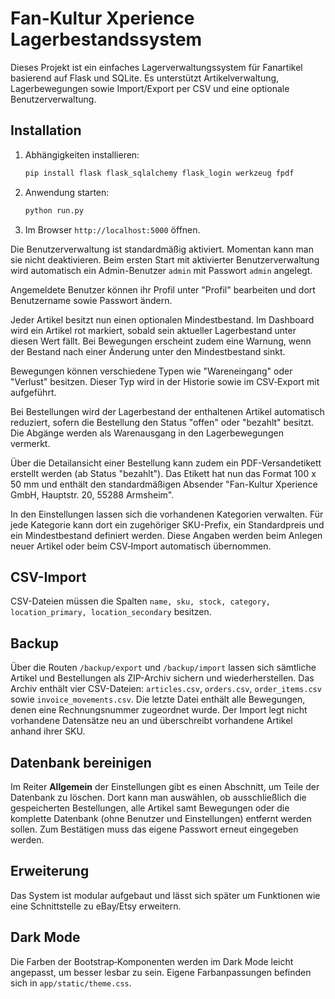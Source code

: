 # Fan-Kultur Xperience Lagerbestandssystem

Dieses Projekt ist ein einfaches Lagerverwaltungssystem für Fanartikel basierend auf Flask und SQLite. Es unterstützt Artikelverwaltung, Lagerbewegungen sowie Import/Export per CSV und eine optionale Benutzerverwaltung.

## Installation

1. Abhängigkeiten installieren:
   ```bash
   pip install flask flask_sqlalchemy flask_login werkzeug fpdf
   ```
2. Anwendung starten:
   ```bash
   python run.py
   ```
3. Im Browser `http://localhost:5000` öffnen.

Die Benutzerverwaltung ist standardmäßig aktiviert. Momentan kann man sie
nicht deaktivieren.
Beim ersten Start mit aktivierter Benutzerverwaltung wird automatisch ein
Admin-Benutzer `admin` mit Passwort `admin` angelegt.

Angemeldete Benutzer können ihr Profil unter "Profil" bearbeiten und dort
Benutzername sowie Passwort ändern.


Jeder Artikel besitzt nun einen optionalen Mindestbestand. Im Dashboard wird
ein Artikel rot markiert, sobald sein aktueller Lagerbestand unter diesen Wert
fällt. Bei Bewegungen erscheint zudem eine Warnung, wenn der Bestand nach einer
Änderung unter den Mindestbestand sinkt.

Bewegungen können verschiedene Typen wie "Wareneingang" oder "Verlust"
besitzen. Dieser Typ wird in der Historie sowie im CSV‑Export mit aufgeführt.


Bei Bestellungen wird der Lagerbestand der enthaltenen Artikel automatisch
reduziert, sofern die Bestellung den Status "offen" oder "bezahlt" besitzt. Die
Abgänge werden als Warenausgang in den Lagerbewegungen vermerkt.

Über die Detailansicht einer Bestellung kann zudem ein PDF-Versandetikett
erstellt werden (ab Status "bezahlt"). Das Etikett hat nun das Format 100 x 50 mm
und enthält den standardmäßigen Absender
"Fan-Kultur Xperience GmbH, Hauptstr. 20, 55288 Armsheim".

In den Einstellungen lassen sich die vorhandenen Kategorien verwalten. Für jede
Kategorie kann dort ein zugehöriger SKU-Prefix, ein Standardpreis und ein
Mindestbestand definiert werden. Diese Angaben werden beim Anlegen neuer Artikel
oder beim CSV‑Import automatisch übernommen.

## CSV-Import
CSV-Dateien müssen die Spalten `name, sku, stock, category, location_primary, location_secondary` besitzen.

## Backup
Über die Routen `/backup/export` und `/backup/import` lassen sich sämtliche Artikel
und Bestellungen als ZIP-Archiv sichern und wiederherstellen. Das Archiv enthält
vier CSV-Dateien: `articles.csv`, `orders.csv`, `order_items.csv` sowie
`invoice_movements.csv`. Die letzte Datei enthält alle Bewegungen, denen eine
Rechnungsnummer zugeordnet wurde.
Der Import legt nicht vorhandene Datensätze neu an und überschreibt vorhandene
Artikel anhand ihrer SKU.

## Datenbank bereinigen
Im Reiter **Allgemein** der Einstellungen gibt es einen Abschnitt, um Teile der
Datenbank zu löschen. Dort kann man auswählen, ob ausschließlich die gespeicherten
Bestellungen, alle Artikel samt Bewegungen oder die komplette Datenbank (ohne
Benutzer und Einstellungen) entfernt werden sollen. Zum Bestätigen muss das
eigene Passwort erneut eingegeben werden.

## Erweiterung
Das System ist modular aufgebaut und lässt sich später um Funktionen wie eine Schnittstelle zu eBay/Etsy erweitern.

## Dark Mode
Die Farben der Bootstrap‑Komponenten werden im Dark Mode leicht angepasst, um besser lesbar zu sein. Eigene Farbanpassungen befinden sich in `app/static/theme.css`.
